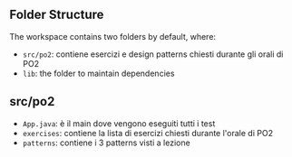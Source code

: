 ## Folder Structure

The workspace contains two folders by default, where:

- `src/po2`: contiene esercizi e design patterns chiesti durante gli orali di PO2
- `lib`: the folder to maintain dependencies

## src/po2

- `App.java`: è il main dove vengono eseguiti tutti i test
- `exercises`: contiene la lista di esercizi chiesti durante l'orale di PO2
- `patterns`: contiene i 3 patterns visti a lezione
